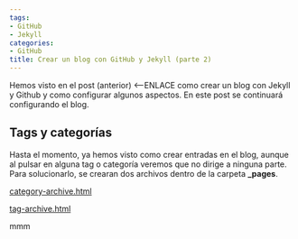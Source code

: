 ```yaml
---
tags:
- GitHub
- Jekyll
categories:
- GitHub
title: Crear un blog con GitHub y Jekyll (parte 2)
---
```


Hemos visto en el post (anterior) <--ENLACE como crear un blog con Jekyll y Github y como configurar algunos aspectos. En este post se continuará configurando el blog.

## Tags y categorías

Hasta el momento, ya hemos visto como crear entradas en el blog, aunque al pulsar en alguna tag o categoría veremos que no dirige a ninguna parte. Para solucionarlo, se crearan dos archivos dentro de la carpeta **_pages**.

[category-archive.html](https://github.com/mmistakes/minimal-mistakes/blob/gh-pages/_pages/category-archive.html)

[tag-archive.html](https://github.com/mmistakes/minimal-mistakes/blob/gh-pages/_pages/tag-archive.html)

mmm
